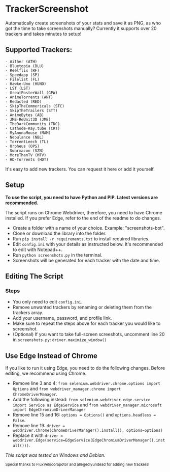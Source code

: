 # TrackerScreenshot
Automatically create screenshots of your stats and save it as PNG, as who got the time to take screenshots manually? Currently it supports over 20 trackers and takes minutes to setup! 


## Supported Trackers:
    - Aither (ATH)
    - Bluetopia (BLU)
    - Reelflix (RF)
    - Speedapp (SP)
    - Filelist (FL)
    - Hawke-Uno (HUNO)
    - LST (LST)
    - GreatPosterWall (GPW)
    - AnimeTorrents (ANT)
    - Redacted (RED)
    - SkipTheCommericals (STC)
    - SkipTheTrailers (STT)
    - AnimeBytes (AB)
    - JME-ReUnit3D (JME)
    - TheDarkCommunity (TDC)
    - Cathode-Ray.tube (CRT)
    - MyAnonaMouse (MAM)
    - Nebulance (NBL)
    - TorrentLeech (TL)
    - Orpheus (OPS)
    - Swarmazon (SZN)
    - MoreThanTV (MTV)
    - HD-Torrents (HDT)
    
    
It's easy to add new trackers. You can request it here or add it yourself.    

##  Setup

**To use the script, you need to have Python and PIP. Latest versions are recommended.**

The script runs on Chrome Webdriver, therefore, you need to have Chrome installed. If you prefer Edge, refer to the end of the readme to do changes.  

- Create a folder with a name of your choice. Example: "screenshots-bot". 
- Clone or download the library into the folder.
- Run `pip install -r requirements.txt` to install required libraries. 
- Edit `config.ini` with your details as instructed below. It's recommended to edit with Notepad++. 
- Run `python screenshots.py` in the terminal.
- Screenshots will be generated for each tracker with the date and time.


## Editing The Script 

### Steps
- You only need to edit `config.ini`. 
- Remove unwanted trackers by renaming or deleting them from the trackers array. 
- Add your username, password, and profile link.
- Make sure to repeat the steps above for each tracker you would like to screenshot. 
- (Optional) If you want to take full-screen screeshots, uncomment line 20 in `screenshots.py`: `driver.maximize_window()`


## Use Edge Instead of Chrome

If you like to run it using Edge, you need to do the following changes. Before editing, we recommend using Chrome. 
- Remove line 3 and 4: `from selenium.webdriver.chrome.options import Options` and `from webdriver_manager.chrome import ChromeDriverManager`. 
- Add the following instead: `from selenium.webdriver.edge.service import Service as EdgeService` and `from webdriver_manager.microsoft import EdgeChromiumDriverManager`
- Remove line 15 and 16: `options = Options()` and `options.headless = False`. 
- Remove line 19: `driver = webdriver.Chrome(ChromeDriverManager().install(), options=options)`
- Replace it with `driver = webdriver.Edge(service=EdgeService(EdgeChromiumDriverManager().install()))`.


*This script was tested on Windows and Debian.*


<sub>Special thanks to FluxVelocorapotor and allegedlyundead for adding new trackers!</sub>
